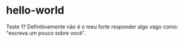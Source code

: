 # hello-world
Teste 1?
Definitivamente não é o meu forte responder algo vago como: "escreva um pouco sobre você".
